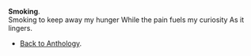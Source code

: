 **Smoking**.  
Smoking to keep away my hunger
While the pain fuels my curiosity
As it lingers.  

- <a href="https://kushalsamant.github.io/anthology.html">Back to Anthology</a>.  